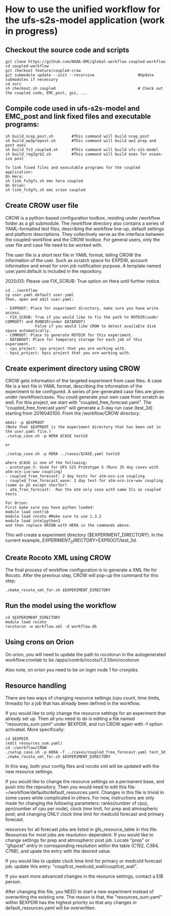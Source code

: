 # How to use the unified workflow for the ufs-s2s-model application (work in progress)

## Checkout the source code and scripts
```
git clone https://github.com/NOAA-EMC/global-workflow coupled-workflow
cd coupled-workflow
git checkout feature/coupled-crow
git submodule update --init --recursive                   #Update submodules if necessary
cd sorc
sh checkout.sh coupled                                    # Check out the coupled code, EMC_post, gsi, ...
```
## Compile code used in ufs-s2s-model and EMC_post and link fixed files and executable programs:
```
sh build_ncep_post.sh        #This command will build ncep_post
sh build_ww3prepost.sh       #This command will build ww3 prep and post exes
sh build_fv3_coupled.sh      #This command will build ufs-s2s-model
sh build_reg2grb2.sh         #This command will build exes for ocean-ice post

To link fixed files and executable programs for the coupled application:
On Hera: 
sh link_fv3gfs.sh emc hera coupled
On Orion: 
sh link_fv3gfs.sh emc orion coupled
```

## Create CROW user file
CROW is a python-based configuration toolbox, residing under /workflow folder as a git submodule. The /workflow directory also contains
a series of YAML-formatted text files, describing the workflow line-up, default settings and platform descriptions. They collectively
serve as the interface between the coupled-workflow and the CROW toolbox. For general users, only the user file and case file need to 
be worked with.

The user file is a short text file in YAML format, telling CROW the information of the user. Such as scratch space for EXPDIR, 
account information and email for cron job notification purpose. A template named user.yaml.default is included in the repository.

2020/03: Please use FIX_SCRUB: True option on Hera until further notice. 

```
cd ../workflow
cp user.yaml.default user.yaml
Then, open and edit user.yaml:

- EXPROOT: Place for experiment directory, make sure you have write access.
- FIX_SCRUB: True if you would like to fix the path to ROTDIR(under COMROOT) and RUNDIR(under DATAROOT)
             False if you would like CROW to detect available disk space automatically.
- COMROOT: Place to generate ROTDIR for this experiment.
- DATAROOT: Place for temporary storage for each job of this experiment.
- cpu_project: cpu project that you are working with.
- hpss_project: hpss project that you are working with.
```

## Create experiment directory using CROW
CROW gets information of the targeted experiment from case files. A case file is a text file in YAML format, describing the information
of the experiment to be configured. A series of pre-generated case files are given under /workflow/cases. You could generate your
own case from scratch as well. For this project, we start with "coupled_free_forecast.yaml". The "coupled_free_forecast.yaml" will
generate a 3-day run case (test_3d) starting from 2016040100. From the /workflow/CROW directory:
```
mkdir -p $EXPROOT
(Note that $EXPROOT is the experiment directory that has been set in the user.yaml file.)
./setup_case.sh -p HERA $CASE test2d

or

./setup_case.sh -p HERA ../cases/$CASE.yaml test2d

where $CASE is one of the following:
- prototype_5: Used for UFS S2S Prototype 5 (Runs 35 day cases with atm-ocn-ice-wav coupling)
- coupled_free_forecast: 2 day tests for atm-ocn-ice coupling 
- coupled_free_forecast_wave: 2 day test for atm-ocn-ice-wav coupling (same as p5 except shorter) 
- atm_free_forecast:  Run the atm only case with same ICs as coupled tests 

For Orion: 
First make sure you have python loaded: 
module load contrib
module load rocoto #Make sure to use 1.3.2 
module load intelpython3
and then replace ORION with HERA in the commands above. 

```
This will create a experiment directory ($EXPERIMENT_DIRECTORY). In the current example, $EXPERIMENT_DIRECTORY=$EXPROOT/test_3d.

## Create Rocoto XML using CROW
The final process of workflow configuration is to generate a XML file for Rocoto. After the previous step, CROW will pop-up the
command for this step:
```
./make_rocoto_xml_for.sh $EXPERIMENT_DIRECTORY
```

## Run the model using the workflow
```
cd $EXPERIMENT_DIRECTORY
module load rocoto
rocotorun -w workflow.xml -d workflow.db
```

## Using crons on Orion 

On orion, you will need to update the path to rocotorun in the autogenerated workflow.crontab  to be
/apps/contrib/rocoto/1.3.1/bin/rocotorun

Also note, on orion you need to be on login node 1 for cronjobs. 

## Resource handling
There are two ways of changing resource settings (cpu count, time limits, threads) for a job that has already been defined in the workflow.

If you would like to only change the resource settings for an experiment that already set up. Then all you need to do is editing a file named "resources_sum.yaml" under $EXPDIR, and run CROW again with -f option activated. More specifically:
```
cd $EXPDIR
(edit resources_sum.yaml)
cd ~/workflow/CROW
./setup_case.sh -p HERA -f ../cases/coupled_free_forecast.yaml test_3d
./make_rocoto_xml_for.sh $EXPERIMENT_DIRECTORY
```
In this way, both your config files and rocoto xml will be updated with the new resource settings.

If you would like to change the resource settings on a permanent base, and push into the repository. Then you would need to edit this file: ~/workflow/defaults/default_resources.yaml. Changes in this file is trivial in some cases while complicated in others. For now, instructions are only made for changing the following parameters: ranks(number of cpu), ppn(number of cpu per node), clock time limit, for prep and atmospheric post; and changing ONLY clock time limit for medcold forecast and primary forecast.

resources for all forecast jobs are listed in gfs_resource_table in this file. Resources for most jobs are resolution-dependent. If you would like to change settings for prep and atmospheric post job. Locate "prep" or "gfspost" entry in corresponding resolution within the table (C192, C384, C768), and upate the entry with the desired value.

If you would like to update clock time limit for primary or medcold forecast job: update this entry: "coupfcst_medcold_wall/coupfcst_wall".

If you want more advanced changes in the resource settings, contact a EIB person.

After changing this file, you NEED to start a new experiment instead of overwriting the existing one. The reason is that, the "resources_sum.yaml" within $EXPDIR has the highest priority so that any changes in default_resources.yaml will be overwritten.
